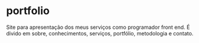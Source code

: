 # portfolio
 Site para apresentação dos meus serviços como programador front end. É divido em sobre, conhecimentos, serviços, portfólio, metodologia e contato.
